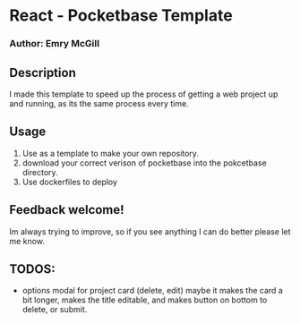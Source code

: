 # React - Pocketbase Template
### Author: Emry McGill

## Description
I made this template to speed up the process of getting a web project up and running, as its the same process every time.

## Usage
1) Use as a template to make your own repository.
2) download your correct verison of pocketbase into the pokcetbase directory.
3) Use dockerfiles to deploy

## Feedback welcome!
Im always trying to improve, so if you see anything I can do better please let me know.

## TODOS:
- options modal for project card (delete, edit)
    maybe it makes the card a bit longer, makes the title editable, and makes button on bottom to delete, or submit.
    
